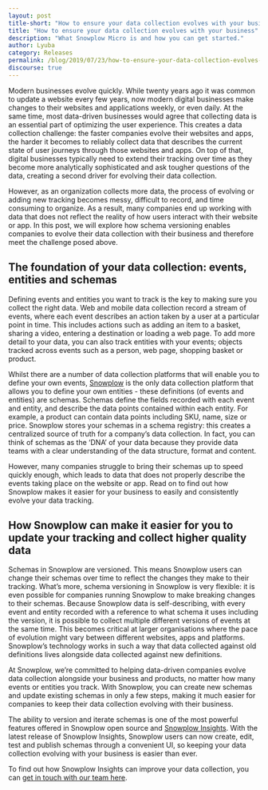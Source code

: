 ```yaml
---
layout: post
title-short: "How to ensure your data collection evolves with your business"
title: "How to ensure your data collection evolves with your business"
description: "What Snowplow Micro is and how you can get started."
author: Lyuba
category: Releases
permalink: /blog/2019/07/23/how-to-ensure-your-data-collection-evolves-with-your-business
discourse: true
---
```


Modern businesses evolve quickly. While twenty years ago it was common to update a website every few years, now modern digital businesses make changes to their websites and applications weekly, or even daily. At the same time, most data-driven businesses would agree that collecting data is an essential part of optimizing the user experience. This creates a data collection challenge: the faster companies evolve their websites and apps, the harder it becomes to reliably collect data that describes the current state of user journeys through those websites and apps. On top of that, digital businesses typically need to extend their tracking over time as they become more analytically sophisticated and ask tougher questions of the data, creating a second driver for evolving their data collection. 

 

However, as an organization collects more data, the process of evolving or adding new tracking becomes messy, difficult to record, and time consuming to organize. As a result, many companies end up working with data that does not reflect the reality of how users interact with their website or app. In this post, we will explore how schema versioning enables companies to evolve their data collection with their business and therefore meet the challenge posed above.


## The foundation of your data collection: events, entities and schemas

 

Defining events and entities you want to track is the key to making sure you collect the right data. Web and mobile data collection record a stream of events, where each event describes an action taken by a user at a particular point in time. This includes actions such as adding an item to a basket, sharing a video, entering a destination or loading a web page. To add more detail to your data, you can also track entities with your events; objects tracked across events such as a person, web page, shopping basket or product. 

Whilst there are a number of data collection platforms that will enable you to define your own events, [Snowplow](https://snowplowanalytics.com/) is the only data collection platform that allows you to define your own entities - these definitions (of events and entities) are schemas. Schemas define the fields recorded with each event and entity, and describe the data points contained within each entity. For example, a product can contain data points including SKU, name, size or price. Snowplow stores your schemas in a schema registry: this creates a centralized source of truth for a company’s data collection. In fact, you can think of schemas as the ‘DNA’ of your data because they provide data teams with a clear understanding of the data structure, format and content. 

 

However, many companies struggle to bring their schemas up to speed quickly enough, which leads to data that does not properly describe the events taking place on the website or app. Read on to find out how Snowplow makes it easier for your business to easily and consistently evolve your data tracking.

 


## How Snowplow can make it easier for you to update your tracking and collect higher quality data

Schemas in Snowplow are versioned. This means Snowplow users can change their schemas over time to reflect the changes they make to their tracking. What’s more, schema versioning in Snowplow is very flexible: it is even possible for companies running Snowplow to make breaking changes to their schemas. Because Snowplow data is self-describing, with every event and entity recorded with a reference to what schema it uses including the version, it is possible to collect multiple different versions of events at the same time. This becomes critical at larger organisations where the pace of evolution might vary between different websites, apps and platforms. Snowplow’s technology works in such a way that data collected against old definitions lives alongside data collected against new definitions. 

At Snowplow, we’re committed to helping data-driven companies evolve data collection alongside your business and products, no matter how many events or entities you track. With Snowplow, you can create new schemas and update existing schemas in only a few steps, making it much easier for companies to keep their data collection evolving with their business. 

 

The ability to version and iterate schemas is one of the most powerful features offered in Snowplow open source and [Snowplow Insights](https://snowplowanalytics.com/products/snowplow-insights/). With the latest release of Snowplow Insights, Snowplow users can now create, edit, test and publish schemas through a convenient UI, so keeping your data collection evolving with your business is easier than ever.

 

To find out how Snowplow Insights can improve your data collection, you can [get in touch with our team here](https://snowplowanalytics.com/request-demo/).
